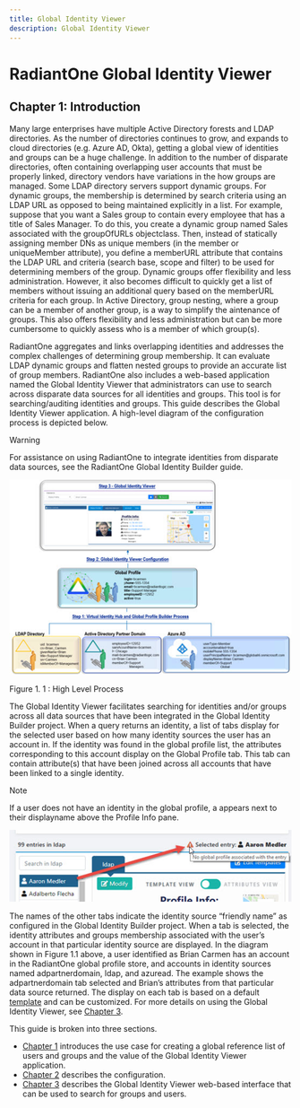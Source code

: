 ```yaml
---
title: Global Identity Viewer
description: Global Identity Viewer
---
```


# RadiantOne Global Identity Viewer

## Chapter 1: Introduction

Many large enterprises have multiple Active Directory forests and LDAP directories. As the number of directories continues to grow, and expands to cloud directories (e.g. Azure AD, Okta), getting a global view of identities and groups can be a huge challenge. In addition to the number of disparate directories, often containing overlapping user accounts that must be properly linked, directory vendors have variations in the how groups are managed. Some LDAP directory servers support dynamic groups. For dynamic groups, the membership is determined by search criteria using an LDAP URL as opposed to being maintained explicitly in a list. For example, suppose that you want a Sales group to contain every employee that has a title of Sales Manager. To do this, you create a dynamic group named Sales associated with the groupOfURLs objectclass. Then, instead of statically assigning member DNs as unique members (in the member or uniqueMember attribute), you define a memberURL attribute that contains the LDAP URL and criteria (search base, scope and filter) to be used for determining members of the group. Dynamic groups offer flexibility and less administration. However, it also becomes difficult to quickly get a list of members without issuing an additional query based on the memberURL criteria for each group. In Active Directory, group nesting, where a group can be a member of another group, is a way to simplify the aintenance of groups. This also offers flexibility and less administration but can be more cumbersome to quickly assess who is a member of which group(s).

RadiantOne aggregates and links overlapping identities and addresses the complex challenges of determining group membership. It can evaluate LDAP dynamic groups and flatten nested groups to provide an accurate list of group members. RadiantOne also includes a web-based application named the Global Identity Viewer that administrators can use to search across disparate data sources for all identities and groups. This tool is for searching/auditing identities and groups. This guide describes the Global Identity Viewer application. A high-level diagram of the configuration process is depicted below.

>[!warning] 
>For assistance on using RadiantOne to integrate identities from disparate data sources, see the RadiantOne Global Identity Builder guide.

![An image showing ](Media/Image1.1.jpg)

Figure 1. 1 : High Level Process

The Global Identity Viewer facilitates searching for identities and/or groups across all data sources that have been integrated in the Global Identity Builder project. When a query returns an identity, a list of tabs display for the selected user based on how many identity sources the user has an account in. If the identity was found in the global profile list, the attributes corresponding to this account display on the Global Profile tab. This tab can contain attribute(s) that have been joined across all accounts that have been linked to a single identity.

>[!note] 
>If a user does not have an identity in the global profile, a appears next to their displayname above the Profile Info pane.

![An image showing ](Media/Image1.2.jpg)

The names of the other tabs indicate the identity source “friendly name” as configured in the Global Identity Builder project. When a tab is selected, the identity attributes and groups membership associated with the user’s account in that particular identity source are displayed. In the diagram shown in Figure 1.1 above, a user identified as Brian Carmen has an account in the RadiantOne global profile store, and accounts in identity sources named adpartnerdomain, ldap, and azuread. The example shows the adpartnerdomain tab selected and Brian’s attributes from that particular data source returned. The display on each tab is based on a default [template](03-global-identity-viewer.md#auto-generate-templates) and can be customized. For more details on using the Global Identity Viewer, see [Chapter 3](03-global-identity-viewer.md).

This guide is broken into three sections.

- [Chapter 1](01-introduction.md) introduces the use case for creating a global reference list of users and
groups and the value of the Global Identity Viewer application.
- [Chapter 2](02-configuration.md) describes the configuration.
- [Chapter 3](03-global-identity-viewer.md) describes the Global Identity Viewer web-based interface that can be used to search for groups and users.

